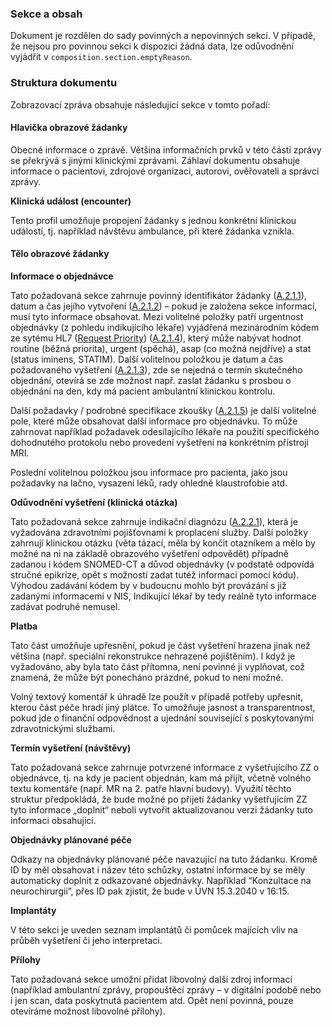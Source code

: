 ### Sekce a obsah

Dokument je rozdělen do sady povinných a nepovinných sekcí. V případě, že nejsou pro povinnou sekci k dispozici žádná data, lze odůvodnění vyjádřit v `composition.section.emptyReason`.

### Struktura dokumentu

Zobrazovací zpráva obsahuje následující sekce v tomto pořadí:

#### Hlavička obrazové žádanky

Obecné informace o zprávě. Většina informačních prvků v této části zprávy se překrývá s jinými klinickými zprávami. Záhlaví dokumentu obsahuje informace o pacientovi, zdrojové organizaci, autorovi, ověřovateli a správci zprávy.

**Klinická událost (encounter)**

Tento profil umožňuje propojení žádanky s jednou konkrétní klinickou událostí, tj. například návštěvu ambulance, při které žádanka vznikla. 

#### Tělo obrazové žádanky

**Informace o objednávce**

Tato požadovaná sekce zahrnuje povinný identifikátor žádanky ([A.2.1.1](StructureDefinition-ImageOrderInformationCz-definitions.html#key_ImageOrderInformationCz.orderDetails.identifier)), datum a čas jejího vytvoření ([A.2.1.2](StructureDefinition-ImageOrderInformationCz-definitions.html#key_ImageOrderInformationCz.orderDetails.dateTime)) – pokud je založena sekce informací, musí tyto informace obsahovat. Mezi volitelné položky patří urgentnost objednávky (z pohledu indikujícího lékaře) vyjádřená mezinárodním kódem ze sytému HL7 ([Request Priority](https://hl7.org/fhir/valueset-request-priority.html)) ([A.2.1.4](StructureDefinition-ImageOrderInformationCz-definitions.html#key_ImageOrderInformationCz.orderDetails.urgency)), který může nabývat hodnot routine (běžná priorita), urgent (spěchá), asap (co možná nejdříve) a stat (status iminens, STATIM). Další volitelnou položkou je datum a čas požadovaného vyšetření  ([A.2.1.3](StructureDefinition-ImageOrderInformationCz-definitions.html#key_ImageOrderInformationCz.orderDetails.requestedExecdateTime)), zde se nejedná o termín skutečného objednání, otevírá se zde možnost např. zaslat žádanku s prosbou o objednání na den, kdy má pacient ambulantní klinickou kontrolu.

Další požadavky / podrobné specifikace zkoušky ([A.2.1.5](StructureDefinition-ImageOrderInformationCz-definitions.html#key_ImageOrderInformationCz.orderDetails.orderText)) je další volitelné pole, které může obsahovat další informace pro objednávku. To může zahrnovat například požadavek odesílajícího lékaře na použití specifického dohodnutého protokolu nebo provedení vyšetření na konkrétním přístroji MRI.

Poslední volitelnou položkou jsou informace pro pacienta, jako jsou požadavky na lačno, vysazení léků, rady ohledně klaustrofobie atd.

**Odůvodnění vyšetření (klinická otázka)**

Tato požadovaná sekce zahrnuje indikační diagnózu ([A.2.2.1](StructureDefinition-ImageOrderInformationCz-definitions.html#key_ImageOrderInformationCz.orderReason.problem)), která je vyžadována zdravotními pojišťovnami k proplacení služby. Další položky zahrnují klinickou otázku (věta tázací, měla by končit otazníkem a mělo by možné na ni na základě obrazového vyšetření odpovědět) případně zadanou i kódem SNOMED-CT a důvod objednávky (v podstatě odpovídá stručné epikríze, opět s možností zadat tutéž informaci pomocí kódu). Výhodou zadávání kódem by v budoucnu mohlo být provázání s již zadanými informacemi v NIS, Indikující lékař by tedy reálně tyto informace zadávat podruhé nemusel. 

**Platba**

Tato část umožňuje upřesnění, pokud je část vyšetření hrazena jinak než většina (např. speciální rekonstrukce nehrazené pojištěním). I když je vyžadováno, aby byla tato část přítomna, není povinné ji vyplňovat, což znamená, že může být ponecháno prázdné, pokud to není možné.

Volný textový komentář k úhradě lze použít v případě potřeby upřesnit, kterou část péče hradí jiný plátce. To umožňuje jasnost a transparentnost, pokud jde o finanční odpovědnost a ujednání související s poskytovanými zdravotnickými službami.

**Termín vyšetření (návštěvy)**

Tato požadovaná sekce zahrnuje potvrzené informace z vyšetřujícího ZZ o objednávce, tj. na kdy je pacient objednán, kam má přijít, včetně volného textu komentáře (např. MR na 2. patře hlavní budovy). Využití těchto struktur předpokládá, že bude možné po přijetí žádanky vyšetřujícím ZZ tyto informace „doplnit“ neboli vytvořit aktualizovanou verzi žádanky tuto informaci obsahující.

**Objednávky plánované péče**

Odkazy na objednávky plánované péče navazující na tuto žádanku. Kromě ID by měl obsahovat i název této schůzky, ostatní informace by se měly automaticky doplnit z odkazované objednávky. Například “Konzultace na neurochirurgii”, přes ID pak zjistit, že bude v ÚVN 15.3.2040 v 16:15.

**Implantáty**

V této sekci je uveden seznam implantátů či pomůcek majících vliv na průběh vyšetření či jeho interpretaci.

**Přílohy**

Tato požadovaná sekce umožní přidat libovolný další zdroj informací (například ambulantní zprávy, propouštěcí zprávy – v digitální podobě nebo i jen scan, data poskytnutá pacientem atd. Opět není povinná, pouze otevíráme možnost libovolné přílohy).